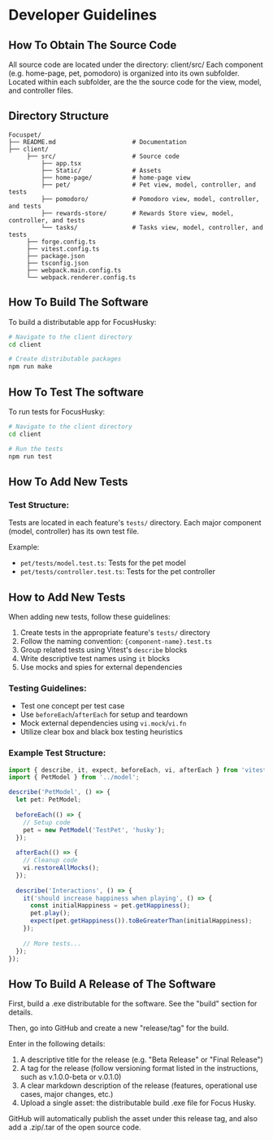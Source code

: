 # Developer Guidelines

## How To Obtain The Source Code

All source code are located under the directory: client/src/
Each component (e.g. home-page, pet, pomodoro) is organized into its own subfolder. Located within each subfolder, are the 
the source code for the view, model, and controller files.

## Directory Structure

```text
Focuspet/
├── README.md                     # Documentation
├── client/
     ├── src/                     # Source code
         ├── app.tsx            
         ├── Static/              # Assets      
         ├── home-page/           # home-page view
         ├── pet/                 # Pet view, model, controller, and tests
         ├── pomodoro/            # Pomodoro view, model, controller, and tests
         ├── rewards-store/       # Rewards Store view, model, controller, and tests
         └── tasks/               # Tasks view, model, controller, and tests
     ├── forge.config.ts
     ├── vitest.config.ts
     ├── package.json
     ├── tsconfig.json
     ├── webpack.main.config.ts
     └── webpack.renderer.config.ts
```
     
## How To Build The Software

To build a distributable app for FocusHusky:

```bash
# Navigate to the client directory
cd client

# Create distributable packages
npm run make
```

## How To Test The software
To run tests for FocusHusky:

```bash
# Navigate to the client directory
cd client

# Run the tests
npm run test
```

## How To Add New Tests
### Test Structure:

Tests are located in each feature's `tests/` directory. Each major component (model, controller) has its own test file.

Example:
- `pet/tests/model.test.ts`: Tests for the pet model
- `pet/tests/controller.test.ts`: Tests for the pet controller

## How to Add New Tests

When adding new tests, follow these guidelines:

1. Create tests in the appropriate feature's `tests/` directory
2. Follow the naming convention: `{component-name}.test.ts`
3. Group related tests using Vitest's `describe` blocks
4. Write descriptive test names using `it` blocks
5. Use mocks and spies for external dependencies

### Testing Guidelines:

- Test one concept per test case
- Use `beforeEach`/`afterEach` for setup and teardown
- Mock external dependencies using `vi.mock`/`vi.fn`
- Utilize clear box and black box testing heuristics

### Example Test Structure:

```typescript
import { describe, it, expect, beforeEach, vi, afterEach } from 'vitest';
import { PetModel } from '../model';

describe('PetModel', () => {
  let pet: PetModel;
  
  beforeEach(() => {
    // Setup code
    pet = new PetModel('TestPet', 'husky');
  });
  
  afterEach(() => {
    // Cleanup code
    vi.restoreAllMocks();
  });
  
  describe('Interactions', () => {
    it('should increase happiness when playing', () => {
      const initialHappiness = pet.getHappiness();
      pet.play();
      expect(pet.getHappiness()).toBeGreaterThan(initialHappiness);
    });
    
    // More tests...
  });
});
```

## How To Build A Release of The Software

First, build a .exe distributable for the software. See the "build" section for details.

Then, go into GitHub and create a new "release/tag" for the build.

Enter in the following details:
1. A descriptive title for the release (e.g. "Beta Release" or "Final Release")
2. A tag for the release (follow versioning format listed in the instructions, such as v.1.0.0-beta or v.0.1.0)
3. A clear markdown description of the release (features, operational use cases, major changes, etc.)
4. Upload a single asset: the distributable build .exe file for Focus Husky.

GitHub will automatically publish the asset under this release tag, and also add a .zip/.tar of the open source code.
